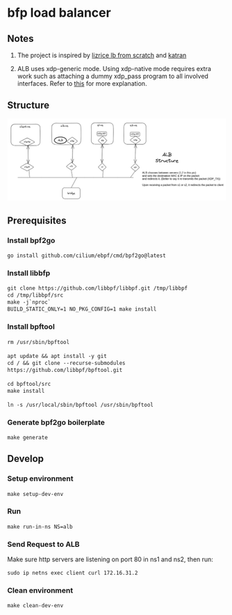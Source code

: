 # bfp load balancer

## Notes

1. The project is inspired by [lizrice lb from scratch](https://github.com/lizrice/lb-from-scratch)
   and [katran](https://github.com/facebookincubator/katran)

2. ALB uses xdp-generic mode. Using xdp-native mode requires extra work such as attaching a dummy xdp_pass program to
   all involved interfaces. Refer
   to [this](https://github.com/xdp-project/xdp-tutorial/tree/master/packet03-redirecting#sending-packets-back-to-the-interface-they-came-from)
   for more explanation.

## Structure
![ALB Structure](imgs/structure.png)

## Prerequisites

### Install bpf2go

```shell
go install github.com/cilium/ebpf/cmd/bpf2go@latest
```

### Install libbfp

```shell
git clone https://github.com/libbpf/libbpf.git /tmp/libbpf
cd /tmp/libbpf/src
make -j`nproc`
BUILD_STATIC_ONLY=1 NO_PKG_CONFIG=1 make install
```

### Install bpftool

```shell
rm /usr/sbin/bpftool

apt update && apt install -y git
cd / && git clone --recurse-submodules https://github.com/libbpf/bpftool.git

cd bpftool/src
make install

ln -s /usr/local/sbin/bpftool /usr/sbin/bpftool
```

### Generate bpf2go boilerplate

```shell
make generate
```

## Develop

### Setup environment

```shell
make setup-dev-env
```

### Run

```shell
make run-in-ns NS=alb
```

### Send Request to ALB

Make sure http servers are listening on port 80 in ns1 and ns2, then run:

```shell
sudo ip netns exec client curl 172.16.31.2
```

### Clean environment

```shell
make clean-dev-env
```
